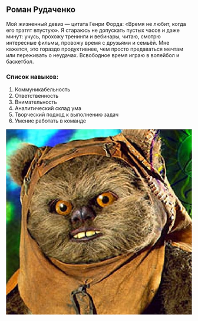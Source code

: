 ## Роман Рудаченко

Мой жизненный девиз — цитата Генри Форда: «Время не любит, когда его тратят впустую». 
Я стараюсь не допускать пустых часов и даже минут: учусь, прохожу тренинги и вебинары, читаю, смотрю интересные фильмы, провожу время с друзьями и семьёй. 
Мне кажется, это гораздо продуктивнее, чем просто предаваться мечтам или переживать о неудачах.
Всвободное время играю в волейбол и баскетбол.

### Список навыков: 

1. Коммуникабельность
2. Ответственность
3. Внимательность
4. Аналитический склад ума
5. Творческий подход к выполнению задач
6. Умение работать в команде

![logo](img/logo.jpg)


